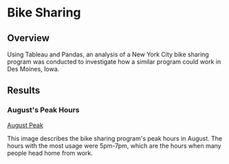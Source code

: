 # Bike Sharing
## Overview
Using Tableau and Pandas, an analysis of a New York City bike sharing program was conducted to investigate how a similar program could work in Des Moines, Iowa.
## Results
### August's Peak Hours

[August Peak]()

This image describes the bike sharing program's peak hours in August.  The hours with the most usage were 5pm-7pm, which are the hours when many people head home from work.
